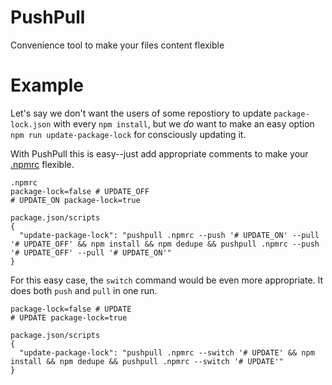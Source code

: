 # PushPull
Convenience tool to make your files content flexible

# Example
Let's say we don't want the users of some repostiory to update `package-lock.json` with every `npm install`, but we _do_ want to make an easy option `npm run update-package-lock` for consciously updating it.

With PushPull this is easy--just add appropriate comments to make your [.npmrc](./.npmrc) flexible.
```
.npmrc
package-lock=false # UPDATE_OFF
# UPDATE_ON package-lock=true

package.json/scripts
{
  "update-package-lock": "pushpull .npmrc --push '# UPDATE_ON' --pull '# UPDATE_OFF' && npm install && npm dedupe && pushpull .npmrc --push '# UPDATE_OFF' --pull '# UPDATE_ON'"
}
```

For this easy case, the `switch` command would be even more appropriate. It does both `push` and `pull` in one run.
```
package-lock=false # UPDATE
# UPDATE package-lock=true

package.json/scripts
{
  "update-package-lock": "pushpull .npmrc --switch '# UPDATE' && npm install && npm dedupe && pushpull .npmrc --switch '# UPDATE'"
}
```
